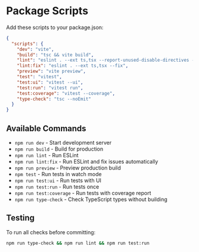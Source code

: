
# Package Scripts

Add these scripts to your package.json:

```json
{
  "scripts": {
    "dev": "vite",
    "build": "tsc && vite build",
    "lint": "eslint . --ext ts,tsx --report-unused-disable-directives --max-warnings 0",
    "lint:fix": "eslint . --ext ts,tsx --fix",
    "preview": "vite preview",
    "test": "vitest",
    "test:ui": "vitest --ui",
    "test:run": "vitest run",
    "test:coverage": "vitest --coverage",
    "type-check": "tsc --noEmit"
  }
}
```

## Available Commands

- `npm run dev` - Start development server
- `npm run build` - Build for production
- `npm run lint` - Run ESLint
- `npm run lint:fix` - Run ESLint and fix issues automatically
- `npm run preview` - Preview production build
- `npm test` - Run tests in watch mode
- `npm run test:ui` - Run tests with UI
- `npm run test:run` - Run tests once
- `npm run test:coverage` - Run tests with coverage report
- `npm run type-check` - Check TypeScript types without building

## Testing

To run all checks before committing:
```bash
npm run type-check && npm run lint && npm run test:run
```
